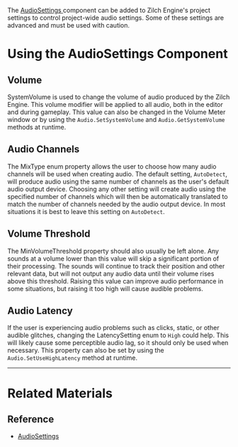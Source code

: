 The [ AudioSettings ](https://github.com/ZilchEngine/ZilchDocs/blob/master/code_reference/class_reference/audiosettings.markdown) component can be added to Zilch Engine's project settings to control project-wide audio settings. Some of these settings are advanced and must be used with caution.

 # Using the AudioSettings Component

 ## Volume

SystemVolume  is used to change the volume of audio produced by the Zilch Engine. This volume modifier will be applied to all audio, both in the editor and during gameplay. This value can also be changed in the Volume Meter window or by using the `Audio.SetSystemVolume` and `Audio.GetSystemVolume` methods at runtime.

 ## Audio Channels

The MixType enum property allows the user to choose how many audio channels will be used when creating audio. The default setting, `AutoDetect`, will produce audio using the same number of channels as the user's default audio output device. Choosing any other setting will create audio using the specified number of channels which will then be automatically translated to match the number of channels needed by the audio output device. In most situations it is best to leave this setting on `AutoDetect`.

 ## Volume Threshold

The MinVolumeThreshold  property should also usually be left alone. Any sounds at a volume lower than this value will skip a significant portion of their processing. The sounds will continue to track their position and other relevant data, but will not output any audio data until their volume rises above this threshold. Raising this value can improve audio performance in some situations, but raising it too high will cause audible problems.

 ## Audio Latency

If the user is experiencing audio problems such as clicks, static, or other audible glitches, changing the LatencySetting enum to `High` could help. This will likely cause some perceptible audio lag, so it should only be used when necessary. This property can also be set by using the `Audio.SetUseHighLatency` method at runtime.

---
 # Related Materials

 ## Reference

- [ AudioSettings ](https://github.com/ZilchEngine/ZilchDocs/blob/master/zilch_editor_documentation/code_reference/class_reference/audiosettings.markdown) 

 